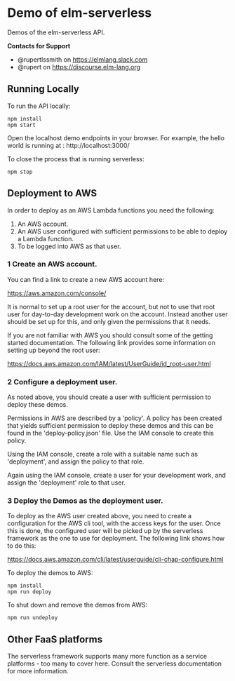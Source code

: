 # Demo of elm-serverless

Demos of the elm-serverless API.

**Contacts for Support**
- @rupertlssmith on https://elmlang.slack.com
- @rupert on https://discourse.elm-lang.org

## Running Locally

To run the API locally:

    npm install
    npm start

Open the localhost demo endpoints in your browser. For example, the hello world is
running at : http://localhost:3000/

To close the process that is running serverless:

    npm stop

## Deployment to AWS

In order to deploy as an AWS Lambda functions you need the following:

1. An AWS account.
2. An AWS user configured with sufficient permissions to be able to deploy a Lambda function.
3. To be logged into AWS as that user.

### 1 Create an AWS account.

You can find a link to create a new AWS account here:

https://aws.amazon.com/console/

It is normal to set up a root user for the account, but not to use that root user for
day-to-day development work on the account. Instead another user should be set up for
this, and only given the permissions that it needs.

If you are not familiar with AWS you should consult some of the getting started
documentation. The following link provides some information on setting up beyond the root
user:

https://docs.aws.amazon.com/IAM/latest/UserGuide/id_root-user.html

### 2 Configure a deployment user.

As noted above, you should create a user with sufficient permission to deploy these demos.

Permissions in AWS are described by a 'policy'. A policy has been created that yields sufficient permission to deploy these demos and this can be found in the 'deploy-policy.json' file. Use the IAM console to create this policy.

Using the IAM console, create a role with a suitable name such as 'deployment', and assign
the policy to that role.

Again using the IAM console, create a user for your development work, and assign the 'deployment' role to that user.

### 3 Deploy the Demos as the deployment user.

To deploy as the AWS user created above, you need to create a configuration for the AWS cli tool, with the access keys for the user. Once this is done, the configured user will be picked up by the serverless framework as the one to use for deployment. The following link
shows how to do this:

https://docs.aws.amazon.com/cli/latest/userguide/cli-chap-configure.html

To deploy the demos to AWS:

    npm install
    npm run deploy

To shut down and remove the demos from AWS:

    npm run undeploy

## Other FaaS platforms

The serverless framework supports many more function as a service platforms - too many
to cover here. Consult the serverless documentation for more information.
